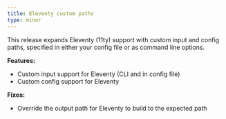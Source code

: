 ```yaml
---
title: Eleventy custom paths
type: minor
---
```

This release expands Eleventy (11ty) support with custom input and config paths, specified in either your config file or as command line options.

**Features:**

* Custom input support for Eleventy (CLI and in config file)
* Custom config support for Eleventy

**Fixes:**

* Override the output path for Eleventy to build to the expected path

